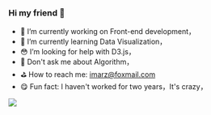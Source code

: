 ### Hi my friend 👋



- 🎨 I’m currently working on Front-end development，
- 🦚 I’m currently learning Data Visualization，
- 😳 I’m looking for help with D3.js，
- 🥺 Don't ask me about Algorithm，
- ⛳️ How to reach me: imarz@foxmail.com
- 😋 Fun fact: I haven't worked for two years，It's crazy，

<!--
这里加这句可以做数据统计，但是太惨淡就不加了
![](https://github-readme-stats.vercel.app/api?username=MarzZ)
-->
![](https://img.shields.io/v1?logo=React&message=<react>&color=<blue>)
